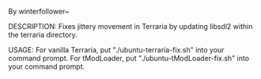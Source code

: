 By winterfollower~

DESCRIPTION: Fixes jittery movement in Terraria by updating libsdl2 within the terraria directory.

USAGE:
For vanilla Terraria, put "./ubuntu-terraria-fix.sh" into your command prompt.
For tModLoader, put "./ubuntu-tModLoader-fix.sh" into your command prompt.
